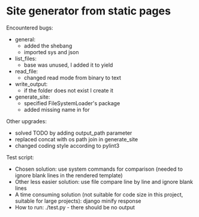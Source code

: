 # Site generator from static pages

Encountered bugs:
* general:
  * added the shebang
  * imported sys and json
* list_files:
  * base was unused, I added it to yield
* read_file:
  * changed read mode from binary to text
* write_output:
  * if the folder does not exist I create it
* generate_site:
  * specified FileSystemLoader's package
  * added missing name in for

Other upgrades:
* solved TODO by adding output_path parameter
* replaced concat with os path join in generate_site
* changed coding style according to pylint3

Test script:
* Chosen solution: use system commands for comparison (needed to ignore blank
  lines in the rendered template)
* Other less easier solution: use file compare line by line and ignore blank
  lines
* A time consuming solution (not suitable for code size in this project,
  suitable for large projects): django minify response
* How to run:
  ./test.py - there should be no output